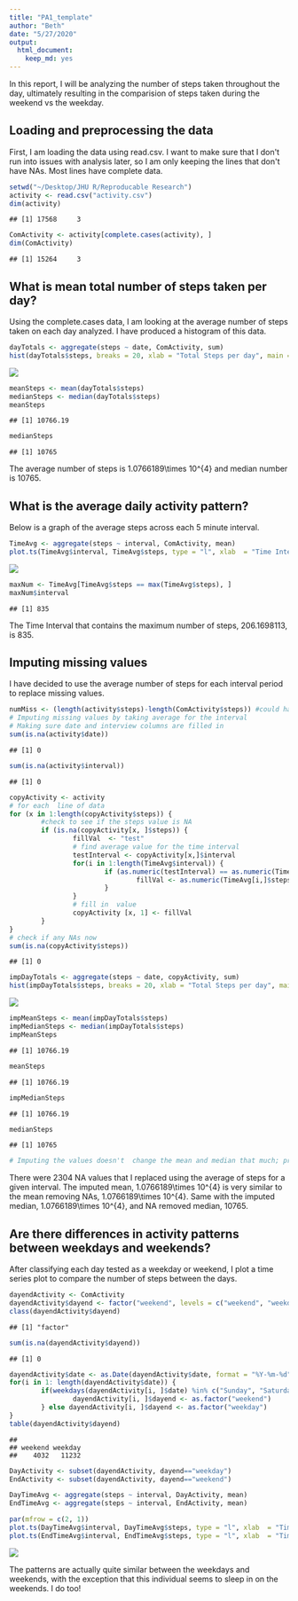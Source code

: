 ```yaml
---
title: "PA1_template"
author: "Beth"
date: "5/27/2020"
output: 
  html_document: 
    keep_md: yes
---
```


In this report, I will be analyzing the number of steps taken throughout the day, ultimately resulting in the comparision of steps taken during the weekend vs the weekday. 

## Loading and preprocessing the data

First, I am loading the data using read.csv. I want to make sure that I don't run  into issues with analysis later, so I am only keeping the lines that don't have NAs. Most lines have complete data.


```r
setwd("~/Desktop/JHU R/Reproducable Research")
activity <- read.csv("activity.csv")
dim(activity)
```

```
## [1] 17568     3
```

```r
ComActivity <- activity[complete.cases(activity), ] 
dim(ComActivity)
```

```
## [1] 15264     3
```

## What is mean total number of steps taken per day?

Using the complete.cases data, I am looking at the average number of steps taken on  each day analyzed. I have produced a histogram of this data.


```r
dayTotals <- aggregate(steps ~ date, ComActivity, sum)
hist(dayTotals$steps, breaks = 20, xlab = "Total Steps per day", main = "Frequency of Steps")
```

![](PA1_template_files/figure-html/unnamed-chunk-2-1.png)<!-- -->

```r
meanSteps <- mean(dayTotals$steps)
medianSteps <- median(dayTotals$steps)
meanSteps
```

```
## [1] 10766.19
```

```r
medianSteps
```

```
## [1] 10765
```

The average number of steps is 1.0766189\times 10^{4} and median number is 10765.

## What is the average daily activity pattern?

Below is a graph of the average  steps across each 5 minute interval.


```r
TimeAvg <- aggregate(steps ~ interval, ComActivity, mean)
plot.ts(TimeAvg$interval, TimeAvg$steps, type = "l", xlab  = "Time Interval", ylab = "Average Steps", main = "Average Steps Through Day")
```

![](PA1_template_files/figure-html/unnamed-chunk-3-1.png)<!-- -->

```r
maxNum <- TimeAvg[TimeAvg$steps == max(TimeAvg$steps), ]
maxNum$interval
```

```
## [1] 835
```

The Time Interval that contains the  maximum number of steps, 206.1698113, is 835. 

## Imputing missing values

I have decided to use the average number of steps for each interval period to replace missing values. 


```r
numMiss <- (length(activity$steps)-length(ComActivity$steps)) #could have done sum(is.na(activity$steps))
# Imputing missing values by taking average for the interval
# Making sure date and interview columns are filled in
sum(is.na(activity$date))
```

```
## [1] 0
```

```r
sum(is.na(activity$interval))
```

```
## [1] 0
```

```r
copyActivity <- activity
# for each  line of data
for (x in 1:length(copyActivity$steps)) {
        #check to see if the steps value is NA
        if (is.na(copyActivity[x, ]$steps)) {
                fillVal  <- "test"
                # find average value for the time interval
                testInterval <- copyActivity[x,]$interval
                for(i in 1:length(TimeAvg$interval)) {
                        if (as.numeric(testInterval) == as.numeric(TimeAvg[i,]$interval)) {
                                fillVal <- as.numeric(TimeAvg[i,]$steps)
                        }
                }
                # fill in  value
                copyActivity [x, 1] <- fillVal
        }
}
# check if any NAs now
sum(is.na(copyActivity$steps))
```

```
## [1] 0
```

```r
impDayTotals <- aggregate(steps ~ date, copyActivity, sum)
hist(impDayTotals$steps, breaks = 20, xlab = "Total Steps per day", main = "Frequency of Steps for Imupted")
```

![](PA1_template_files/figure-html/unnamed-chunk-4-1.png)<!-- -->

```r
impMeanSteps <- mean(impDayTotals$steps)
impMedianSteps <- median(impDayTotals$steps)
impMeanSteps
```

```
## [1] 10766.19
```

```r
meanSteps
```

```
## [1] 10766.19
```

```r
impMedianSteps
```

```
## [1] 10766.19
```

```r
medianSteps
```

```
## [1] 10765
```

```r
# Imputing the values doesn't  change the mean and median that much; probably because it is  a small fraction
```

There were 2304 NA values that I replaced using the average of steps for a given interval. 
The imputed mean, 1.0766189\times 10^{4} is very similar to the mean removing NAs, 1.0766189\times 10^{4}. Same with the imputed median, 1.0766189\times 10^{4}, and NA removed median, 10765.

## Are there differences in activity patterns between weekdays and weekends?

After classifying each day tested as a weekday or weekend, I plot a time series plot to compare the number of steps between the days.


```r
dayendActivity <- ComActivity
dayendActivity$dayend <- factor("weekend", levels = c("weekend", "weekday"))
class(dayendActivity$dayend)
```

```
## [1] "factor"
```

```r
sum(is.na(dayendActivity$dayend))
```

```
## [1] 0
```

```r
dayendActivity$date <- as.Date(dayendActivity$date, format = "%Y-%m-%d")
for(i in 1: length(dayendActivity$date)) {
        if(weekdays(dayendActivity[i, ]$date) %in% c("Sunday", "Saturday")) {
                dayendActivity[i, ]$dayend <- as.factor("weekend")
        } else dayendActivity[i, ]$dayend <- as.factor("weekday")
}
table(dayendActivity$dayend)
```

```
## 
## weekend weekday 
##    4032   11232
```

```r
DayActivity <- subset(dayendActivity, dayend=="weekday")
EndActivity <- subset(dayendActivity, dayend=="weekend")

DayTimeAvg <- aggregate(steps ~ interval, DayActivity, mean)
EndTimeAvg <- aggregate(steps ~ interval, EndActivity, mean)

par(mfrow = c(2, 1))
plot.ts(DayTimeAvg$interval, DayTimeAvg$steps, type = "l", xlab  = "Time Interval", ylab = "Average Steps", main = "Average Steps Through Weekday")
plot.ts(EndTimeAvg$interval, EndTimeAvg$steps, type = "l", xlab  = "Time Interval", ylab = "Average Steps", main = "Average Steps Through Weekend")
```

![](PA1_template_files/figure-html/unnamed-chunk-5-1.png)<!-- -->

The patterns are actually quite similar between the weekdays and weekends, with the exception that this individual  seems to sleep in on the weekends. I do too!
